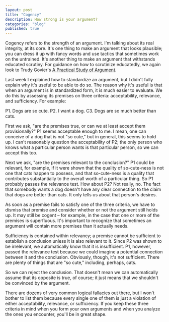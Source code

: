 ```yaml
---
layout: post
title: "Cogency"
description: How strong is your argument?
categories: "blog"
published: true
---
```


Cogency refers to the strength of an argument. I'm talking about its real integrity, at its core. It's one thing to make an argument that looks plausible; you can dress it up with fancy words and use tactics that sometimes work on the untrained. It's another thing to make an argument that withstands educated scrutiny. For guidance on how to scrutinize educatedly, we again look to Trudy Govier's [A Practical Study of Argument](https://pdfs.semanticscholar.org/8a9b/67f4d4d1283b711fce2095b4f3afcf61daa2.pdf).

Last week I explained how to standardize an argument, but I didn't fully explain why it's useful to be able to do so. The reason why it's useful is that when an argument is in standardized form, it is much easier to evaluate. We do this by assessing its premises on three criteria: acceptability, relevance, and sufficiency. For example:

P1. Dogs are so cute.
P2. I want a dog.
C3. Dogs are so much better than cats.

First we ask, "are the premises true, or can we at least accept them provisionally?" P1 seems acceptable enough to me. I mean, one can conceive of a dog that is not "so cute," but in general, this seems to hold up. I can't reasonably question the acceptability of P2; the only person who knows what a particular person wants is that particular person, so we can accept this too.

Next we ask, "are the premises relevant to the conclusion?" P1 could be relevant, for example, if it were shown that the quality of so-cute-ness is not one that cats happen to possess, and that so-cute-ness is a quality that contributes substantially to the overall worth of a particular thing. So P1 probably passes the relevance test. How about P2? Not really, no. The fact that somebody wants a dog doesn't have any clear connection to the claim that dogs are better than cats. It only tells us about that person's desires.

As soon as a premise fails to satisfy one of the three criteria, we have to dismiss that premise and consider whether or not the argument still holds up. It may still be cogent – for example, in the case that one or more of the premises is superfluous. It's important to recognize that sometimes an argument will contain more premises than it actually needs.

Sufficiency is contained within relevancy; a premise cannot be sufficient to establish a conclusion unless it is also relevant to it. Since P2 was shown to be irrelevant, we automatically know that it is insufficient. P1, however, passed the relevance test because we could imagine a potential connection between it and the conclusion. Obviously, though, it's not sufficient. There are plenty of things that are "so cute," including, perhaps, cats.

So we can reject the conclusion. That doesn't mean we can automatically assume that its opposite is true, of course; it just means that we shouldn't be convinced by the argument.

There are dozens of very common logical fallacies out there, but I won't bother to list them because every single one of them is just a violation of either acceptability, relevance, or sufficiency. If you keep these three criteria in mind when you form your own arguments and when you analyze the ones you encounter, you'll be in great shape.